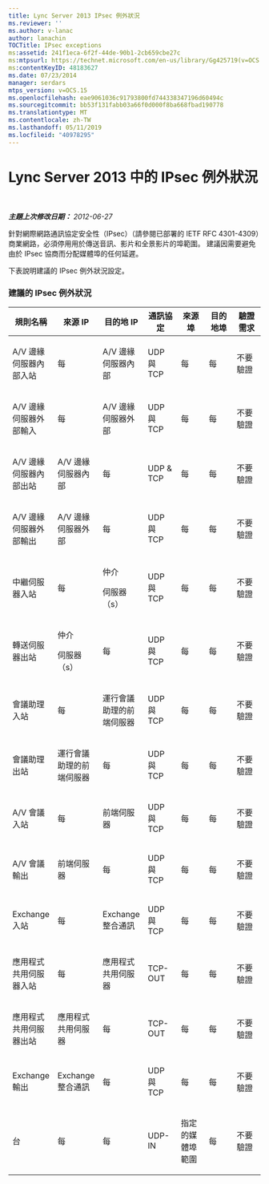 ```yaml
---
title: Lync Server 2013 IPsec 例外狀況
ms.reviewer: ''
ms.author: v-lanac
author: lanachin
TOCTitle: IPsec exceptions
ms:assetid: 241f1eca-6f2f-44de-90b1-2cb659cbe27c
ms:mtpsurl: https://technet.microsoft.com/en-us/library/Gg425719(v=OCS.15)
ms:contentKeyID: 48183627
ms.date: 07/23/2014
manager: serdars
mtps_version: v=OCS.15
ms.openlocfilehash: eae9061036c91793800fd744338347196d60494c
ms.sourcegitcommit: bb53f131fabb03a66f0d000f8ba668fbad190778
ms.translationtype: MT
ms.contentlocale: zh-TW
ms.lasthandoff: 05/11/2019
ms.locfileid: "40978295"
---
```

<div data-xmlns="http://www.w3.org/1999/xhtml">

<div class="topic" data-xmlns="http://www.w3.org/1999/xhtml" data-msxsl="urn:schemas-microsoft-com:xslt" data-cs="http://msdn.microsoft.com/en-us/">

<div data-asp="http://msdn2.microsoft.com/asp">

# <a name="ipsec-exceptions-in-lync-server-2013"></a>Lync Server 2013 中的 IPsec 例外狀況

</div>

<div id="mainSection">

<div id="mainBody">

<span> </span>

_**主題上次修改日期：** 2012-06-27_

針對網際網路通訊協定安全性（IPsec）（請參閱已部署的 IETF RFC 4301-4309）商業網路，必須停用用於傳送音訊、影片和全景影片的埠範圍。 建議因需要避免由於 IPsec 協商而分配媒體埠的任何延遲。

下表說明建議的 IPsec 例外狀況設定。

### <a name="recommended-ipsec-exceptions"></a>建議的 IPsec 例外狀況

<table style="width:100%;">
<colgroup>
<col style="width: 14%" />
<col style="width: 14%" />
<col style="width: 14%" />
<col style="width: 14%" />
<col style="width: 14%" />
<col style="width: 14%" />
<col style="width: 14%" />
</colgroup>
<thead>
<tr class="header">
<th>規則名稱</th>
<th>來源 IP</th>
<th>目的地 IP</th>
<th>通訊協定</th>
<th>來源埠</th>
<th>目的地埠</th>
<th>驗證需求</th>
</tr>
</thead>
<tbody>
<tr class="odd">
<td><p>A/V 邊緣伺服器內部入站</p></td>
<td><p>每</p></td>
<td><p>A/V 邊緣伺服器內部</p></td>
<td><p>UDP 與 TCP</p></td>
<td><p>每</p></td>
<td><p>每</p></td>
<td><p>不要驗證</p></td>
</tr>
<tr class="even">
<td><p>A/V 邊緣伺服器外部輸入</p></td>
<td><p>每</p></td>
<td><p>A/V 邊緣伺服器外部</p></td>
<td><p>UDP 與 TCP</p></td>
<td><p>每</p></td>
<td><p>每</p></td>
<td><p>不要驗證</p></td>
</tr>
<tr class="odd">
<td><p>A/V 邊緣伺服器內部出站</p></td>
<td><p>A/V 邊緣伺服器內部</p></td>
<td><p>每</p></td>
<td><p>UDP &amp; TCP</p></td>
<td><p>每</p></td>
<td><p>每</p></td>
<td><p>不要驗證</p></td>
</tr>
<tr class="even">
<td><p>A/V 邊緣伺服器外部輸出</p></td>
<td><p>A/V 邊緣伺服器外部</p></td>
<td><p>每</p></td>
<td><p>UDP 與 TCP</p></td>
<td><p>每</p></td>
<td><p>每</p></td>
<td><p>不要驗證</p></td>
</tr>
<tr class="odd">
<td><p>中繼伺服器入站</p></td>
<td><p>每</p></td>
<td><p>仲介</p>
<p>伺服器（s）</p></td>
<td><p>UDP 與 TCP</p></td>
<td><p>每</p></td>
<td><p>每</p></td>
<td><p>不要驗證</p></td>
</tr>
<tr class="even">
<td><p>轉送伺服器出站</p></td>
<td><p>仲介</p>
<p>伺服器（s）</p></td>
<td><p>每</p></td>
<td><p>UDP 與 TCP</p></td>
<td><p>每</p></td>
<td><p>每</p></td>
<td><p>不要驗證</p></td>
</tr>
<tr class="odd">
<td><p>會議助理入站</p></td>
<td><p>每</p></td>
<td><p>運行會議助理的前端伺服器</p></td>
<td><p>UDP 與 TCP</p></td>
<td><p>每</p></td>
<td><p>每</p></td>
<td><p>不要驗證</p></td>
</tr>
<tr class="even">
<td><p>會議助理出站</p></td>
<td><p>運行會議助理的前端伺服器</p></td>
<td><p>每</p></td>
<td><p>UDP 與 TCP</p></td>
<td><p>每</p></td>
<td><p>每</p></td>
<td><p>不要驗證</p></td>
</tr>
<tr class="odd">
<td><p>A/V 會議入站</p></td>
<td><p>每</p></td>
<td><p>前端伺服器</p></td>
<td><p>UDP 與 TCP</p></td>
<td><p>每</p></td>
<td><p>每</p></td>
<td><p>不要驗證</p></td>
</tr>
<tr class="even">
<td><p>A/V 會議輸出</p></td>
<td><p>前端伺服器</p></td>
<td><p>每</p></td>
<td><p>UDP 與 TCP</p></td>
<td><p>每</p></td>
<td><p>每</p></td>
<td><p>不要驗證</p></td>
</tr>
<tr class="odd">
<td><p>Exchange 入站</p></td>
<td><p>每</p></td>
<td><p>Exchange 整合通訊</p></td>
<td><p>UDP 與 TCP</p></td>
<td><p>每</p></td>
<td><p>每</p></td>
<td><p>不要驗證</p></td>
</tr>
<tr class="even">
<td><p>應用程式共用伺服器入站</p></td>
<td><p>每</p></td>
<td><p>應用程式共用伺服器</p></td>
<td><p>TCP-OUT</p></td>
<td><p>每</p></td>
<td><p>每</p></td>
<td><p>不要驗證</p></td>
</tr>
<tr class="odd">
<td><p>應用程式共用伺服器出站</p></td>
<td><p>應用程式共用伺服器</p></td>
<td><p>每</p></td>
<td><p>TCP-OUT</p></td>
<td><p>每</p></td>
<td><p>每</p></td>
<td><p>不要驗證</p></td>
</tr>
<tr class="even">
<td><p>Exchange 輸出</p></td>
<td><p>Exchange 整合通訊</p></td>
<td><p>每</p></td>
<td><p>UDP 與 TCP</p></td>
<td><p>每</p></td>
<td><p>每</p></td>
<td><p>不要驗證</p></td>
</tr>
<tr class="odd">
<td><p>台</p></td>
<td><p>每</p></td>
<td><p>每</p></td>
<td><p>UDP-IN</p></td>
<td><p>指定的媒體埠範圍</p></td>
<td><p>每</p></td>
<td><p>不要驗證</p></td>
</tr>
</tbody>
</table>


</div>

<span> </span>

</div>

</div>

</div>

